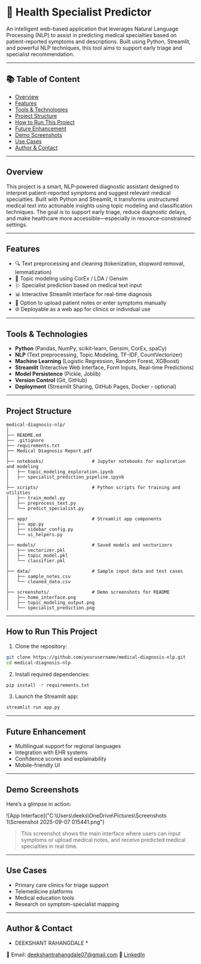 
# 🧾 Health Specialist Predictor

An intelligent web-based application that leverages Natural Language Processing (NLP) to assist in predicting medical specialties based on patient-reported symptoms and descriptions. Built using Python, Streamlit, and powerful NLP techniques, this tool aims to support early triage and specialist recommendation.

---

## 📚 Table of Content
- <a href="#overview">Overview</a>
- <a href="#Features">Features</a>
- <a href="#tools--technologies">Tools & Technologies</a>
- <a href="#project-structure">Project Structure</a>
- <a href="#how-to-run-this-project">How to Run This Project</a>
- <a href="#Future-Enhancements">Future Enhancement</a>
- <a href="#Demo-Screenshots">Demo Screenshots</a>
- <a href="#Use-Cases">Use Cases</a>
- <a href="#author--contact">Author & Contact</a>

---

<h2><a class="anchor" id="overview"></a>Overview</h2>

This project is a smart, NLP-powered diagnostic assistant designed to interpret patient-reported symptoms and suggest relevant medical specialties. Built with Python and Streamlit, it transforms unstructured medical text into actionable insights using topic modeling and classification techniques. The goal is to support early triage, reduce diagnostic delays, and make healthcare more accessible—especially in resource-constrained settings.

---

<h2><a class="anchor" id="Features"></a>Features</h2>

- 🔍 Text preprocessing and cleaning (tokenization, stopword removal, lemmatization)
- 🧠 Topic modeling using CorEx / LDA / Gensim
- 🩺 Specialist prediction based on medical text input
- 📊 Interactive Streamlit interface for real-time diagnosis
- 🧾 Option to upload patient notes or enter symptoms manually
- 🌐 Deployable as a web app for clinics or individual use

---

<h2><a class="anchor" id="tools--technologies"></a>Tools & Technologies</h2>

- **Python** (Pandas, NumPy, scikit-learn, Gensim, CorEx, spaCy)
- **NLP** (Text preprocessing, Topic Modeling, TF-IDF, CountVectorizer)
- **Machine Learning** (Logistic Regression, Random Forest, XGBoost)
- **Streamlit** (Interactive Web Interface, Form Inputs, Real-time Predictions)
- **Model Persistence** (Pickle, Joblib)
- **Version Control** (Git, GitHub)
- **Deployment** (Streamlit Sharing, GitHub Pages, Docker - optional)

---

<h2><a class="anchor" id="project-structure"></a>Project Structure</h2>

```
medical-diagnosis-nlp/
│
├── README.md
├── .gitignore
├── requirements.txt
├── Medical Diagnosis Report.pdf
│
├── notebooks/                  # Jupyter notebooks for exploration and modeling
│   ├── topic_modeling_exploration.ipynb
│   ├── specialist_prediction_pipeline.ipynb
│
├── scripts/                    # Python scripts for training and utilities
│   ├── train_model.py
│   ├── preprocess_text.py
│   └── predict_specialist.py
│
├── app/                        # Streamlit app components
│   ├── app.py
│   ├── sidebar_config.py
│   └── ui_helpers.py
│
├── models/                     # Saved models and vectorizers
│   ├── vectorizer.pkl
│   ├── topic_model.pkl
│   └── classifier.pkl
│
├── data/                       # Sample input data and test cases
│   ├── sample_notes.csv
│   └── cleaned_data.csv
│
├── screenshots/                # Demo screenshots for README
│   ├── home_interface.png
│   ├── topic_modeling_output.png
│   └── specialist_prediction.png
```

---

<h2><a class="anchor" id="how-to-run-this-project"></a>How to Run This Project</h2>

1. Clone the repository:
```bash
git clone https://github.com/yourusername/medical-diagnosis-nlp.git
cd medical-diagnosis-nlp
```
2. Install required dependencies:
```bash
pip install -r requirements.txt
```
3. Launch the Streamlit app:
```bash
streamlit run app.py
```
---

<h2><a class="anchor" id="Future-Enhancements"></a>Future Enhancement</h2>

- Multilingual support for regional languages
- Integration with EHR systems
- Confidence scores and explainability
- Mobile-friendly UI

---

<h2><a class="anchor" id="Demo-Screenshots"></a>Demo Screenshots</h2>

Here’s a glimpse in action:

![App Interface]("C:\Users\deeks\OneDrive\Pictures\Screenshots 1\Screenshot 2025-09-07 015441.png")

> This screenshot shows the main interface where users can input symptoms or upload medical notes, and receive predicted medical specialties in real time.

---

<h2><a class="anchor" id="Use-Cases"></a>Use Cases</h2>

- Primary care clinics for triage support
- Telemedicine platforms
- Medical education tools
- Research on symptom-specialist mapping

---

<h2><a class="anchor" id="author--contact"></a>Author & Contact</h2>

* DEEKSHANT RAHANGDALE *

📧 Email: deekshantrahangdale07@gmail.com
🔗 [LinkedIn](https://www.linkedin.com/in/deekshant-rahangdale-563015256/)  

